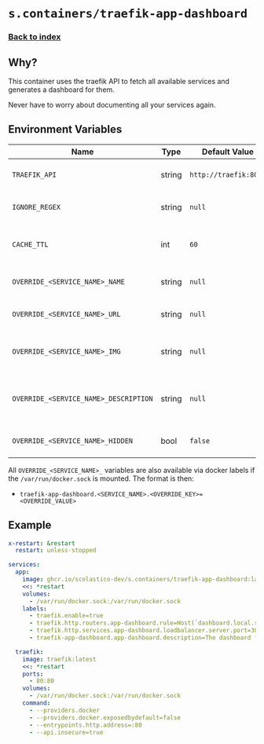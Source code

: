 # `s.containers/traefik-app-dashboard`

### [Back to index](../../README.md)

## Why?

This container uses the traefik API to fetch all available services and generates a dashboard for them.

Never have to worry about documenting all your services again.

## Environment Variables

| Name                                  | Type   | Default Value         | Description                            |
| ------------------------------------- | ------ | --------------------- | -------------------------------------- |
| `TRAEFIK_API`                         | string | `http://traefik:8080` | The URL to the traefik API.            |
| `IGNORE_REGEX`                        | string | `null`                | A regex to ignore services.            |
| `CACHE_TTL`                           | int    | `60`                  | The time to cache the services in sec. |
| `OVERRIDE_<SERVICE_NAME>_NAME`        | string | `null`                | Override the name of a service.        |
| `OVERRIDE_<SERVICE_NAME>_URL`         | string | `null`                | Override the URL of a service.         |
| `OVERRIDE_<SERVICE_NAME>_IMG`         | string | `null`                | Override the image of a service.       |
| `OVERRIDE_<SERVICE_NAME>_DESCRIPTION` | string | `null`                | Override the description of a service. |
| `OVERRIDE_<SERVICE_NAME>_HIDDEN`      | bool   | `false`               | Hide a service explicitly.             |

All `OVERRIDE_<SERVICE_NAME>_` variables are also available via docker
labels if the `/var/run/docker.sock` is mounted. The format is then:

- `traefik-app-dashboard.<SERVICE_NAME>.<OVERRIDE_KEY>=<OVERRIDE_VALUE>`

## Example

```yml
x-restart: &restart
  restart: unless-stopped

services:
  app:
    image: ghcr.io/scolastico-dev/s.containers/traefik-app-dashboard:latest
    <<: *restart
    volumes:
      - /var/run/docker.sock:/var/run/docker.sock
    labels:
      - traefik.enable=true
      - traefik.http.routers.app-dashboard.rule=Host(`dashboard.local.scolastico.me`)
      - traefik.http.services.app-dashboard.loadbalancer.server.port=3000
      - traefik-app-dashboard.app-dashboard.description=The dashboard for all services.

  traefik:
    image: traefik:latest
    <<: *restart
    ports:
      - 80:80
    volumes:
      - /var/run/docker.sock:/var/run/docker.sock
    command:
      - --providers.docker
      - --providers.docker.exposedbydefault=false
      - --entrypoints.http.address=:80
      - --api.insecure=true
```
